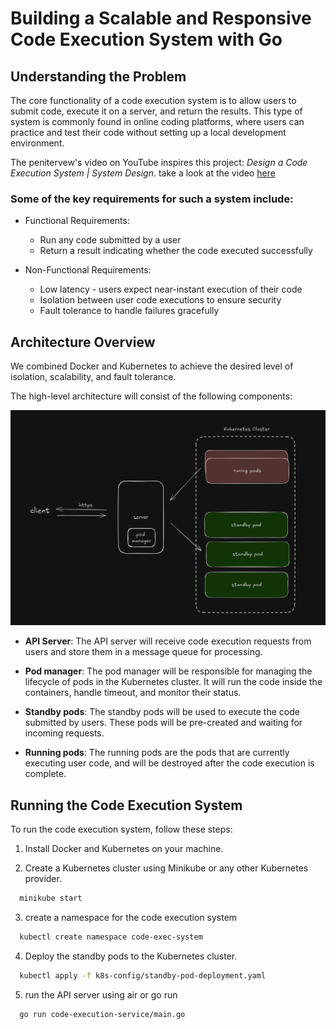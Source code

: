 # Building a Scalable and Responsive Code Execution System with Go

## Understanding the Problem

The core functionality of a code execution system is to allow users to submit code, execute it on a server, and return the results. This type of system is commonly found in online coding platforms, where users can practice and test their code without setting up a local development environment.

The penitervew's video on YouTube inspires this project: _Design a Code Execution System | System Design_. take a look at the video [here](https://www.youtube.com/watch?v=TOyD-5QgpuE)

### Some of the key requirements for such a system include:

- Functional Requirements:

  - Run any code submitted by a user
  - Return a result indicating whether the code executed successfully

- Non-Functional Requirements:

  - Low latency - users expect near-instant execution of their code
  - Isolation between user code executions to ensure security
  - Fault tolerance to handle failures gracefully

## Architecture Overview

We combined Docker and Kubernetes to achieve the desired level of isolation, scalability, and fault tolerance.

The high-level architecture will consist of the following components:

![Architecture Overview](/docs/Architecture.png)

- **API Server**: The API server will receive code execution requests from users and store them in a message queue for processing.

- **Pod manager**: The pod manager will be responsible for managing the lifecycle of pods in the Kubernetes cluster. It will run the code inside the containers, handle timeout, and monitor their status.

- **Standby pods**: The standby pods will be used to execute the code submitted by users. These pods will be pre-created and waiting for incoming requests.

- **Running pods**: The running pods are the pods that are currently executing user code, and will be destroyed after the code execution is complete.

## Running the Code Execution System

To run the code execution system, follow these steps:

1. Install Docker and Kubernetes on your machine.

2. Create a Kubernetes cluster using Minikube or any other Kubernetes provider.

```bash
  minikube start
```

3. create a namespace for the code execution system

```bash
  kubectl create namespace code-exec-system
```

4. Deploy the standby pods to the Kubernetes cluster.

```bash
  kubectl apply -f k8s-config/standby-pod-deployment.yaml
```

5. run the API server using air or go run

```bash
  go run code-execution-service/main.go
```

